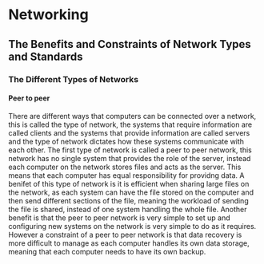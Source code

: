 # Networking
## The Benefits and Constraints of Network Types and Standards
### The Different Types of Networks
#### Peer to peer
There are different ways that computers can be connected over a network, this is called the type of network, the systems that require information are called clients and the systems that provide information are called servers and the type of network dictates how these systems communicate with each other. The first type of network is called a peer to peer network, this network has no single system that provides the role of the server, instead each computer on the network stores files and acts as the server. This means that each computer has equal responsibility for providng data. A benifet of this type of network is it is efficient when sharing large files on the network, as each system can have the file stored on the computer and then send different sections of the file, meaning the workload of sending the file is shared, instead of one system handling the whole file. Another benefit is that the peer to peer network is very simple to set up and configuring new systems on the network is very simple to do as it requires. However a constraint of a peer to peer network is that data recovery is more difficult to manage as each computer handles its own data storage, meaning that each computer needs to have its own backup.

